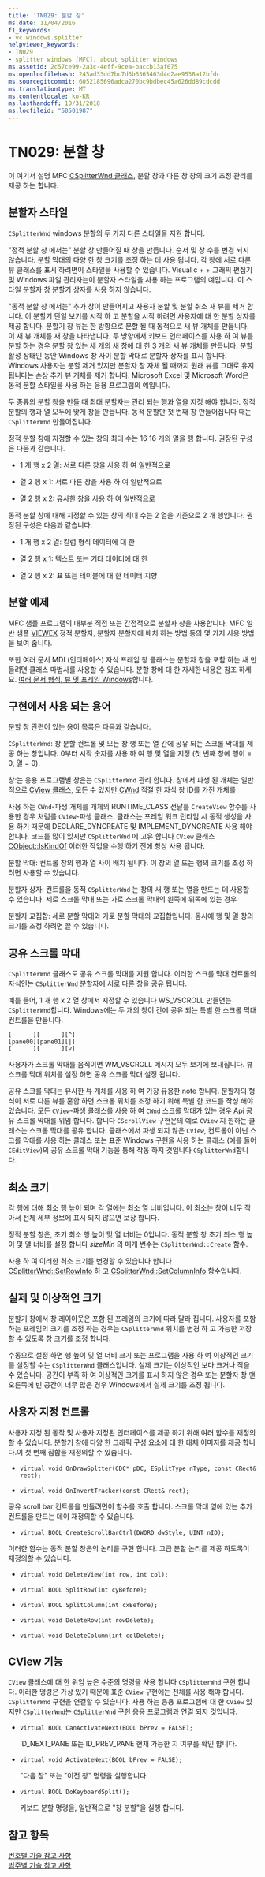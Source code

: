 ```yaml
---
title: 'TN029: 분할 창'
ms.date: 11/04/2016
f1_keywords:
- vc.windows.splitter
helpviewer_keywords:
- TN029
- splitter windows [MFC], about splitter windows
ms.assetid: 2c57ce99-2a3c-4eff-9cea-baccb13af075
ms.openlocfilehash: 245ad33dd7bc7d3b6365463d4d2ae9538a12bfdc
ms.sourcegitcommit: 6052185696adca270bc9bdbec45a626dd89cdcdd
ms.translationtype: MT
ms.contentlocale: ko-KR
ms.lasthandoff: 10/31/2018
ms.locfileid: "50501987"
---
```

# <a name="tn029-splitter-windows"></a>TN029: 분할 창

이 여기서 설명 MFC [CSplitterWnd 클래스](../mfc/reference/csplitterwnd-class.md), 분할 창과 다른 창 창의 크기 조정 관리를 제공 하는 합니다.

## <a name="splitter-styles"></a>분할자 스타일

`CSplitterWnd` windows 분할의 두 가지 다른 스타일을 지원 합니다.

"정적 분할 창 에서는" 분할 창 만들어질 때 창을 만듭니다. 순서 및 창 수를 변경 되지 않습니다. 분할 막대의 다양 한 창 크기를 조정 하는 데 사용 됩니다. 각 창에 서로 다른 뷰 클래스를 표시 하려면이 스타일을 사용할 수 있습니다. Visual c + + 그래픽 편집기 및 Windows 파일 관리자는이 분할자 스타일을 사용 하는 프로그램의 예입니다. 이 스타일 분할자 창 분할기 상자를 사용 하지 않습니다.

"동적 분할 창 에서는" 추가 창이 만들어지고 사용자 분할 및 분할 취소 새 뷰를 제거 합니다. 이 분할기 단일 보기를 시작 하 고 분할을 시작 하려면 사용자에 대 한 분할 상자를 제공 합니다. 분할기 창 뷰는 한 방향으로 분할 될 때 동적으로 새 뷰 개체를 만듭니다. 이 새 뷰 개체를 새 창을 나타냅니다. 두 방향에서 키보드 인터페이스를 사용 하 여 뷰를 분할 하는 경우 분할 창 있는 세 개의 새 창에 대 한 3 개의 새 뷰 개체를 만듭니다. 분할 활성 상태인 동안 Windows 창 사이 분할 막대로 분할자 상자를 표시 합니다. Windows 사용자는 분할 제거 있지만 분할자 창 자체 될 때까지 원래 뷰를 그대로 유지 됩니다는 손상 추가 뷰 개체를 제거 합니다. Microsoft Excel 및 Microsoft Word은 동적 분할 스타일을 사용 하는 응용 프로그램의 예입니다.

두 종류의 분할 창을 만들 때 최대 분할자는 관리 되는 행과 열을 지정 해야 합니다. 정적 분할의 행과 열 모두에 맞게 창을 만듭니다. 동적 분할만 첫 번째 창 만들어집니다 때는 `CSplitterWnd` 만들어집니다.

정적 분할 창에 지정할 수 있는 창의 최대 수는 16 16 개의 열을 행 합니다. 권장된 구성은 다음과 같습니다.

- 1 개 행 x 2 열: 서로 다른 창을 사용 하 여 일반적으로

- 열 2 행 x 1: 서로 다른 창을 사용 하 여 일반적으로

- 열 2 행 x 2: 유사한 창을 사용 하 여 일반적으로

동적 분할 창에 대해 지정할 수 있는 창의 최대 수는 2 열을 기준으로 2 개 행입니다. 권장된 구성은 다음과 같습니다.

- 1 개 행 x 2 열: 칼럼 형식 데이터에 대 한

- 열 2 행 x 1: 텍스트 또는 기타 데이터에 대 한

- 열 2 행 x 2: 표 또는 테이블에 대 한 데이터 지향

## <a name="splitter-examples"></a>분할 예제

MFC 샘플 프로그램의 대부분 직접 또는 간접적으로 분할자 창을 사용합니다. MFC 일반 샘플 [VIEWEX](../visual-cpp-samples.md) 정적 분할자, 분할자 분할자에 배치 하는 방법 등의 몇 가지 사용 방법을 보여 줍니다.

또한 여러 문서 MDI (인터페이스) 자식 프레임 창 클래스는 분할자 창을 포함 하는 새 만들려면 클래스 마법사를 사용할 수 있습니다. 분할 창에 대 한 자세한 내용은 참조 하세요. [여러 문서 형식, 뷰 및 프레임 Windows](../mfc/multiple-document-types-views-and-frame-windows.md)합니다.

## <a name="terminology-used-by-implementation"></a>구현에서 사용 되는 용어

분할 창 관련이 있는 용어 목록은 다음과 같습니다.

`CSplitterWnd`: 창 분할 컨트롤 및 모든 창 행 또는 열 간에 공유 되는 스크롤 막대를 제공 하는 창입니다. 0부터 시작 숫자를 사용 하 여 행 및 열을 지정 (첫 번째 창에 행이 = 0, 열 = 0).

창:는 응용 프로그램별 창은는 `CSplitterWnd` 관리 합니다. 창에서 파생 된 개체는 일반적으로 [CView 클래스](../mfc/reference/cview-class.md), 모든 수 있지만 [CWnd](../mfc/reference/cwnd-class.md) 적절 한 자식 창 ID를 가진 개체를

사용 하는 `CWnd`-파생 개체를 개체의 RUNTIME_CLASS 전달를 `CreateView` 함수를 사용한 경우 처럼를 `CView`-파생 클래스. 클래스는 프레임 워크 런타임 시 동적 생성을 사용 하기 때문에 DECLARE_DYNCREATE 및 IMPLEMENT_DYNCREATE 사용 해야 합니다. 코드를 많이 있지만 `CSplitterWnd` 에 고유 합니다 `CView` 클래스 [CObject::IsKindOf](../mfc/reference/cobject-class.md#iskindof) 이러한 작업을 수행 하기 전에 항상 사용 됩니다.

분할 막대: 컨트롤 창의 행과 열 사이 배치 됩니다. 이 창의 열 또는 행의 크기를 조정 하려면 사용할 수 있습니다.

분할자 상자: 컨트롤을 동적 `CSplitterWnd` 는 창의 새 행 또는 열을 만드는 데 사용할 수 있습니다. 세로 스크롤 막대 또는 가로 스크롤 막대의 왼쪽에 위쪽에 있는 경우

분할자 교집합: 세로 분할 막대와 가로 분할 막대의 교집합입니다. 동시에 행 및 열 창의 크기를 조정 하려면 끌 수 있습니다.

## <a name="shared-scroll-bars"></a>공유 스크롤 막대

`CSplitterWnd` 클래스도 공유 스크롤 막대를 지원 합니다. 이러한 스크롤 막대 컨트롤의 자식인는 `CSplitterWnd` 분할자에 서로 다른 창을 공유 됩니다.

예를 들어, 1 개 행 x 2 열 창에서 지정할 수 있습니다 WS_VSCROLL 만들면는 `CSplitterWnd`합니다. Windows에는 두 개의 창이 간에 공유 되는 특별 한 스크롤 막대 컨트롤을 만듭니다.

```
[      ][      ][^]
[pane00][pane01][|]
[      ][      ][v]
```

사용자가 스크롤 막대를 움직이면 WM_VSCROLL 메시지 모두 보기에 보내집니다. 뷰 스크롤 막대 위치를 설정 하면 공유 스크롤 막대 설정 됩니다.

공유 스크롤 막대는 유사한 뷰 개체를 사용 하 여 가장 유용한 note 합니다. 분할자의 형식이 서로 다른 뷰를 혼합 하면 스크롤 위치를 조정 하기 위해 특별 한 코드를 작성 해야 있습니다. 모든 `CView`-파생 클래스를 사용 하 여 `CWnd` 스크롤 막대가 있는 경우 Api 공유 스크롤 막대를 위임 합니다. 합니다 `CScrollView` 구현은의 예로 `CView` 지 원하는 클래스는 스크롤 막대를 공유 합니다. 클래스에서 파생 되지 않은 `CView`, 컨트롤이 아닌 스크롤 막대를 사용 하는 클래스 또는 표준 Windows 구현을 사용 하는 클래스 (예를 들어 `CEditView`)의 공유 스크롤 막대 기능을 통해 작동 하지 것입니다 `CSplitterWnd`합니다.

## <a name="minimum-sizes"></a>최소 크기

각 행에 대해 최소 행 높이 되며 각 열에는 최소 열 너비입니다. 이 최소는 창이 너무 작아서 전체 세부 정보에 표시 되지 않으면 보장 합니다.

정적 분할 창은, 초기 최소 행 높이 및 열 너비는 0입니다. 동적 분할 창 초기 최소 행 높이 및 열 너비를 설정 합니다 *sizeMin* 의 매개 변수는 `CSplitterWnd::Create` 함수.

사용 하 여 이러한 최소 크기를 변경할 수 있습니다 합니다 [CSplitterWnd::SetRowInfo](../mfc/reference/csplitterwnd-class.md#setrowinfo) 하 고 [CSplitterWnd::SetColumnInfo](../mfc/reference/csplitterwnd-class.md#setcolumninfo) 함수입니다.

## <a name="actual-vs-ideal-sizes"></a>실제 및 이상적인 크기

분할기 창에서 창 레이아웃은 포함 된 프레임의 크기에 따라 달라 집니다. 사용자를 포함 하는 프레임의 크기를 조정 하는 경우는 `CSplitterWnd` 위치를 변경 하 고 가능한 저장할 수 있도록 창 크기를 조정 합니다.

수동으로 설정 하면 행 높이 및 열 너비 크기 또는 프로그램을 사용 하 여 이상적인 크기를 설정할 수는 `CSplitterWnd` 클래스입니다. 실제 크기는 이상적인 보다 크거나 작을 수 있습니다. 공간이 부족 하 여 이상적인 크기를 표시 하지 않은 경우 또는 분할자 창 맨 오른쪽에 빈 공간이 너무 많은 경우 Windows에서 실제 크기를 조정 됩니다.

## <a name="custom-controls"></a>사용자 지정 컨트롤

사용자 지정 된 동작 및 사용자 지정된 인터페이스를 제공 하기 위해 여러 함수를 재정의할 수 있습니다. 분할기 창에 다양 한 그래픽 구성 요소에 대 한 대체 이미지를 제공 합니다.이 첫 번째 집합을 재정의할 수 있습니다.

- `virtual void OnDrawSpltter(CDC* pDC, ESplitType nType, const CRect& rect);`

- `virtual void OnInvertTracker(const CRect& rect);`

공유 scroll bar 컨트롤을 만들려면이 함수를 호출 합니다. 스크롤 막대 옆에 있는 추가 컨트롤을 만드는 데이 재정의할 수 있습니다.

- `virtual BOOL CreateScrollBarCtrl(DWORD dwStyle, UINT nID);`

이러한 함수는 동적 분할 창은의 논리를 구현 합니다. 고급 분할 논리를 제공 하도록이 재정의할 수 있습니다.

- `virtual void DeleteView(int row, int col);`

- `virtual BOOL SplitRow(int cyBefore);`

- `virtual BOOL SplitColumn(int cxBefore);`

- `virtual void DeleteRow(int rowDelete);`

- `virtual void DeleteColumn(int colDelete);`

## <a name="cview-functionality"></a>CView 기능

`CView` 클래스에 대 한 위임 높은 수준의 명령을 사용 합니다 `CSplitterWnd` 구현 합니다. 이러한 명령은 가상 있기 때문에 표준 `CView` 구현에는 전체를 사용 해야 합니다. `CSplitterWnd` 구현을 연결할 수 있습니다. 사용 하는 응용 프로그램에 대 한 `CView` 있지만 `CSplitterWnd`는 `CSplitterWnd` 구현 응용 프로그램과 연결 되지 것입니다.

- `virtual BOOL CanActivateNext(BOOL bPrev = FALSE);`

   ID_NEXT_PANE 또는 ID_PREV_PANE 현재 가능한 지 여부를 확인 합니다.

- `virtual void ActivateNext(BOOL bPrev = FALSE);`

   "다음 창" 또는 "이전 창" 명령을 실행합니다.

- `virtual BOOL DoKeyboardSplit();`

   키보드 분할 명령을, 일반적으로 "창 분할"을 실행 합니다.

## <a name="see-also"></a>참고 항목

[번호별 기술 참고 사항](../mfc/technical-notes-by-number.md)<br/>
[범주별 기술 참고 사항](../mfc/technical-notes-by-category.md)

